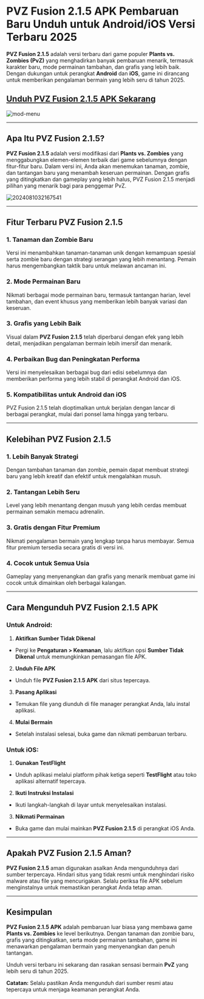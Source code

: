 # **PVZ Fusion 2.1.5 APK Pembaruan Baru Unduh untuk Android/iOS Versi Terbaru 2025**  

**PVZ Fusion 2.1.5** adalah versi terbaru dari game populer **Plants vs. Zombies (PvZ)** yang menghadirkan banyak pembaruan menarik, termasuk karakter baru, mode permainan tambahan, dan grafis yang lebih baik. Dengan dukungan untuk perangkat **Android** dan **iOS**, game ini dirancang untuk memberikan pengalaman bermain yang lebih seru di tahun 2025.  

## [Unduh PVZ Fusion 2.1.5 APK Sekarang](https://spoo.me/JRkT42)

![mod-menu](https://github.com/user-attachments/assets/e5a7944e-0dfc-4547-9d4e-3a126a37cbb3)

---

## **Apa Itu PVZ Fusion 2.1.5?**  

**PVZ Fusion 2.1.5** adalah versi modifikasi dari **Plants vs. Zombies** yang menggabungkan elemen-elemen terbaik dari game sebelumnya dengan fitur-fitur baru. Dalam versi ini, Anda akan menemukan tanaman, zombie, dan tantangan baru yang menambah keseruan permainan. Dengan grafis yang ditingkatkan dan gameplay yang lebih halus, PVZ Fusion 2.1.5 menjadi pilihan yang menarik bagi para penggemar PvZ.  

![2024081032167541](https://github.com/user-attachments/assets/d80e7249-04ea-4f22-af23-e5a419da3f03)

---

## **Fitur Terbaru PVZ Fusion 2.1.5**  

### 1. **Tanaman dan Zombie Baru**  
Versi ini menambahkan tanaman-tanaman unik dengan kemampuan spesial serta zombie baru dengan strategi serangan yang lebih menantang. Pemain harus mengembangkan taktik baru untuk melawan ancaman ini.  

### 2. **Mode Permainan Baru**  
Nikmati berbagai mode permainan baru, termasuk tantangan harian, level tambahan, dan event khusus yang memberikan lebih banyak variasi dan keseruan.  

### 3. **Grafis yang Lebih Baik**  
Visual dalam **PVZ Fusion 2.1.5** telah diperbarui dengan efek yang lebih detail, menjadikan pengalaman bermain lebih imersif dan menarik.  

### 4. **Perbaikan Bug dan Peningkatan Performa**  
Versi ini menyelesaikan berbagai bug dari edisi sebelumnya dan memberikan performa yang lebih stabil di perangkat Android dan iOS.  

### 5. **Kompatibilitas untuk Android dan iOS**  
PVZ Fusion 2.1.5 telah dioptimalkan untuk berjalan dengan lancar di berbagai perangkat, mulai dari ponsel lama hingga yang terbaru.  

---

## **Kelebihan PVZ Fusion 2.1.5**  

### 1. **Lebih Banyak Strategi**  
Dengan tambahan tanaman dan zombie, pemain dapat membuat strategi baru yang lebih kreatif dan efektif untuk mengalahkan musuh.  

### 2. **Tantangan Lebih Seru**  
Level yang lebih menantang dengan musuh yang lebih cerdas membuat permainan semakin memacu adrenalin.  

### 3. **Gratis dengan Fitur Premium**  
Nikmati pengalaman bermain yang lengkap tanpa harus membayar. Semua fitur premium tersedia secara gratis di versi ini.  

### 4. **Cocok untuk Semua Usia**  
Gameplay yang menyenangkan dan grafis yang menarik membuat game ini cocok untuk dimainkan oleh berbagai kalangan.  

---

## **Cara Mengunduh PVZ Fusion 2.1.5 APK**  

### **Untuk Android:**  
1. **Aktifkan Sumber Tidak Dikenal**  
- Pergi ke **Pengaturan > Keamanan**, lalu aktifkan opsi **Sumber Tidak Dikenal** untuk memungkinkan pemasangan file APK.  
2. **Unduh File APK**  
- Unduh file **PVZ Fusion 2.1.5 APK** dari situs tepercaya.  
3. **Pasang Aplikasi**  
- Temukan file yang diunduh di file manager perangkat Anda, lalu instal aplikasi.  
4. **Mulai Bermain**  
- Setelah instalasi selesai, buka game dan nikmati pembaruan terbaru.  

### **Untuk iOS:**  
1. **Gunakan TestFlight**  
- Unduh aplikasi melalui platform pihak ketiga seperti **TestFlight** atau toko aplikasi alternatif tepercaya.  
2. **Ikuti Instruksi Instalasi**  
- Ikuti langkah-langkah di layar untuk menyelesaikan instalasi.  
3. **Nikmati Permainan**  
- Buka game dan mulai mainkan **PVZ Fusion 2.1.5** di perangkat iOS Anda.  

---

## **Apakah PVZ Fusion 2.1.5 Aman?**  

**PVZ Fusion 2.1.5** aman digunakan asalkan Anda mengunduhnya dari sumber terpercaya. Hindari situs yang tidak resmi untuk menghindari risiko malware atau file yang mencurigakan. Selalu periksa file APK sebelum menginstalnya untuk memastikan perangkat Anda tetap aman.  

---

## **Kesimpulan**  

**PVZ Fusion 2.1.5 APK** adalah pembaruan luar biasa yang membawa game **Plants vs. Zombies** ke level berikutnya. Dengan tanaman dan zombie baru, grafis yang ditingkatkan, serta mode permainan tambahan, game ini menawarkan pengalaman bermain yang menyenangkan dan penuh tantangan.  

Unduh versi terbaru ini sekarang dan rasakan sensasi bermain **PvZ** yang lebih seru di tahun 2025.  

**Catatan:** Selalu pastikan Anda mengunduh dari sumber resmi atau tepercaya untuk menjaga keamanan perangkat Anda.  
